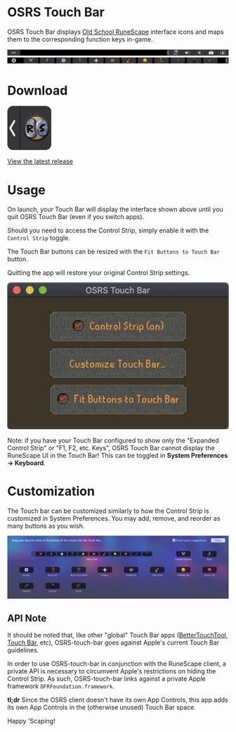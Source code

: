 # OSRS Touch Bar

OSRS Touch Bar displays [Old School RuneScape](http://oldschool.runescape.com) interface icons and maps them to the corresponding function keys in-game. 

![Touch bar screenshot](./docs/touchBarScreenshot.png)

# Download
<a href="https://github.com/pg8wood/OSRS-touch-bar/releases/latest">
  <img src="./docs/appIcon.png" width="100"/>
  <p>View the latest release</p>
</a>

# Usage

On launch, your Touch Bar will display the interface shown above until you quit OSRS Touch Bar (even if you switch apps). 

Should you need to access the Control Strip, simply enable it with the `Control Strip` toggle.

The Touch Bar buttons can be resized with the `Fit Buttons to Touch Bar` button.

Quitting the app will restore your original Control Strip settings.

<!--Centered Image-->
<p align="center">
  <img src="./docs/appScreenshot.png"/>
</p>

Note: if you have your Touch Bar configured to show only the "Expanded Control Strip" or "F1, F2, etc. Keys", OSRS Touch Bar cannot display the RuneScape UI in the Touch Bar! This can be toggled in __System Preferences &rarr; Keyboard__. 

# Customization
The Touch bar can be customized similarly to how the Control Strip is customized in System Preferences. You may add, remove, and reorder as many buttons as you wish. 

![Touch bar customization UI screenshot](./docs/customization.png)

## API Note
It should be noted that, like other "global" Touch Bar apps ([BetterTouchTool](https://www.boastr.net/), [Touch Bär](https://github.com/a2/touch-baer), etc), OSRS-touch-bar goes against Apple's current Touch Bar guidelines.

In order to use OSRS-touch-bar in conjunction with the RuneScape client, a private API is necessary to circumvent Apple's restrictions on hiding the Control Strip. As such, OSRS-touch-bar links against a private Apple framework `DFRFoundation.framework`. 

__tl;dr__ Since the OSRS client doesn't have its own App Controls, this app adds its own App Controls in the (otherwise unused) Touch Bar space.

Happy 'Scaping! 

